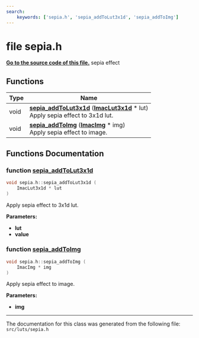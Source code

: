```yaml
---
search:
    keywords: ['sepia.h', 'sepia_addToLut3x1d', 'sepia_addToImg']
---
```


# file sepia.h

**[Go to the source code of this file.](sepia_8h_source.md)**
sepia effect 
## Functions

|Type|Name|
|-----|-----|
|void|[**sepia\_addToLut3x1d**](sepia_8h.md#1aaf955199b9c170bb5ac67fe9156830c0) (**[ImacLut3x1d](struct_imac_lut3x1d.md)** \* lut) <br>Apply sepia effect to 3x1d lut. |
|void|[**sepia\_addToImg**](sepia_8h.md#1a45758daaf760581c207a29a22a7270ce) (**[ImacImg](struct_imac_img.md)** \* img) <br>Apply sepia effect to image. |


## Functions Documentation

### function <a id="1aaf955199b9c170bb5ac67fe9156830c0" href="#1aaf955199b9c170bb5ac67fe9156830c0">sepia\_addToLut3x1d</a>

```cpp
void sepia.h::sepia_addToLut3x1d (
    ImacLut3x1d * lut
)
```

Apply sepia effect to 3x1d lut. 



**Parameters:**


* **lut** 
* **value** 



### function <a id="1a45758daaf760581c207a29a22a7270ce" href="#1a45758daaf760581c207a29a22a7270ce">sepia\_addToImg</a>

```cpp
void sepia.h::sepia_addToImg (
    ImacImg * img
)
```

Apply sepia effect to image. 



**Parameters:**


* **img** 





----------------------------------------
The documentation for this class was generated from the following file: `src/luts/sepia.h`
